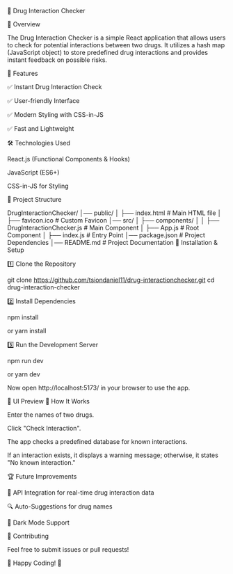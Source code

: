 💊 Drug Interaction Checker

📌 Overview

The Drug Interaction Checker is a simple React application that allows users to check for potential interactions between two drugs. It utilizes a hash map (JavaScript object) to store predefined drug interactions and provides instant feedback on possible risks.

🚀 Features

✅ Instant Drug Interaction Check

✅ User-friendly Interface

✅ Modern Styling with CSS-in-JS

✅ Fast and Lightweight

🛠️ Technologies Used

React.js (Functional Components & Hooks)

JavaScript (ES6+)

CSS-in-JS for Styling

📂 Project Structure

DrugInteractionChecker/ │── public/ │ ├── index.html # Main HTML file │ ├── favicon.ico # Custom Favicon │── src/ │ ├── components/ │ │ ├── DrugInteractionChecker.js # Main Component │ ├── App.js # Root Component │ ├── index.js # Entry Point │── package.json # Project Dependencies │── README.md # Project Documentation 🔧 Installation & Setup

1️⃣ Clone the Repository

git clone https://github.com/tsiondaniel11/drug-interactionchecker.git cd drug-interaction-checker

2️⃣ Install Dependencies

npm install

or
yarn install

3️⃣ Run the Development Server

npm run dev

or
yarn dev

Now open http://localhost:5173/ in your browser to use the app.

🎨 UI Preview 📌 How It Works

Enter the names of two drugs.

Click "Check Interaction".

The app checks a predefined database for known interactions.

If an interaction exists, it displays a warning message; otherwise, it states "No known interaction."

🏆 Future Improvements

🔄 API Integration for real-time drug interaction data

🔍 Auto-Suggestions for drug names

🎨 Dark Mode Support

🙌 Contributing

Feel free to submit issues or pull requests!

💙 Happy Coding! 🚀
